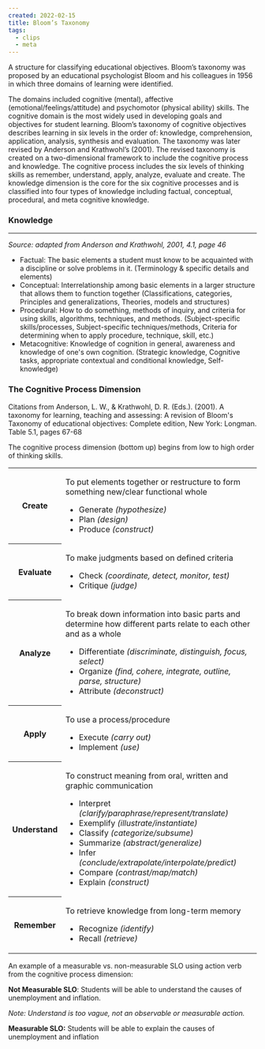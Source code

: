 ```yaml
---
created: 2022-02-15
title: Bloom’s Taxonomy
tags:
  - clips
  - meta
---
```



A structure for classifying educational objectives. Bloom’s taxonomy was proposed by an educational psychologist Bloom and his colleagues in 1956 in which three domains of learning were identified.

The domains included cognitive (mental), affective (emotional/feelings/attitude) and psychomotor (physical ability) skills. The cognitive domain is the most widely used in developing goals and objectives for student learning. Bloom’s taxonomy of cognitive objectives describes learning in six levels in the order of: knowledge, comprehension, application, analysis, synthesis and evaluation. The taxonomy was later revised by Anderson and Krathwohl’s (2001). The revised taxonomy is created on a two-dimensional framework to include the cognitive process and knowledge. The cognitive process includes the six levels of thinking skills as remember, understand, apply, analyze, evaluate and create. The knowledge dimension is the core for the six cognitive processes and is classified into four types of knowledge including factual, conceptual, procedural, and meta cognitive knowledge.

### Knowledge
---------

_Source: adapted from Anderson and Krathwohl, 2001, 4.1, page 46_

*   Factual: The basic elements a student must know to be acquainted with a discipline or solve problems in it. (Terminology & specific details and elements)
*   Conceptual: Interrelationship among basic elements in a larger structure that allows them to function together (Classifications, categories, Principles and generalizations, Theories, models and structures)
*   Procedural: How to do something, methods of inquiry, and criteria for using skills, algorithms, techniques, and methods. (Subject-specific skills/processes, Subject-specific techniques/methods, Criteria for determining when to apply procedure, technique, skill, etc.)
*   Metacognitive: Knowledge of cognition in general, awareness and knowledge of one's own cognition. (Strategic knowledge, Cognitive tasks, appropriate contextual and conditional knowledge, Self-knowledge)

### The Cognitive Process Dimension

Citations from Anderson, L. W., & Krathwohl, D. R. (Eds.). (2001). A taxonomy for learning, teaching and assessing: A revision of Bloom's Taxonomy of educational objectives: Complete edition, New York: Longman. Table 5.1, pages 67-68

The cognitive process dimension (bottom up) begins from low to high order of thinking skills.

<table><tbody><tr><th><p><strong>Create</strong></p></th><td><p>To put elements together or restructure to form something new/clear functional whole</p><ul><li>Generate <em>(hypothesize)</em></li><li>Plan <em>(design)</em></li><li>Produce <em>(construct)</em></li></ul></td></tr><tr><th><p><strong>Evaluate</strong></p></th><td><p>To make judgments based on defined criteria</p><ul><li>Check <em>(coordinate, detect, monitor, test)</em></li><li>Critique <em>(judge)</em></li></ul></td></tr><tr><th><p><strong>Analyze</strong></p></th><td><p>To break down information into basic parts and determine how different parts relate to each other and as a whole</p><ul><li>Differentiate <em>(discriminate, distinguish, focus, select)</em></li><li>Organize <em>(find, cohere, integrate, outline, parse, structure)</em></li><li>Attribute <em>(deconstruct)</em></li></ul></td></tr><tr><th><p><strong>Apply</strong></p></th><td><p>To use a process/procedure</p><ul><li>Execute <em>(carry out)</em></li><li>Implement <em>(use)</em></li></ul></td></tr><tr><th><p><strong>Understand</strong></p></th><td><p>To construct meaning from oral, written and graphic communication</p><ul><li>Interpret <em>(clarify/paraphrase/represent/translate)</em></li><li>Exemplify <em>(illustrate/instantiate)</em></li><li>Classify <em>(categorize/subsume)</em></li><li>Summarize <em>(abstract/generalize)</em></li><li>Infer <em>(conclude/extrapolate/interpolate/predict)</em></li><li>Compare <em>(contrast/map/match)</em></li><li>Explain <em>(construct)</em></li></ul></td></tr><tr><th><p><strong>Remember</strong></p></th><td><p>To retrieve knowledge from long-term memory</p><ul><li>Recognize <em>(identify)</em></li><li>Recall <em>(retrieve)</em></li></ul></td></tr></tbody></table>

An example of a measurable vs. non-measurable SLO using action verb from the cognitive process dimension:  

**Not Measurable SLO**: Students will be able to understand the causes of unemployment and inflation.

_Note: Understand is too vague, not an observable or measurable action._

**Measurable SLO:** Students will be able to explain the causes of unemployment and inflation